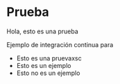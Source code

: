 # Prueba

Hola, esto es una prueba

Ejemplo de integración continua para

* Esto es una pruevaxsc
* Esto es un ejemplo
* Esto no es un ejemplo

